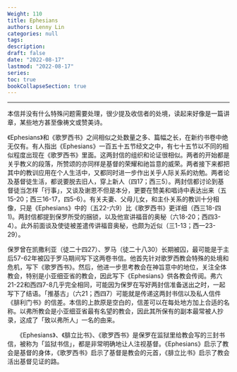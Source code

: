 ```yaml
---
Weight: 110
title: Ephesians 
authors: Lenny Lin
categories: null
tags: 
description: 
draft: false
date: "2022-08-17"
lastmod: "2022-08-17"
series:
toc: true
bookCollapseSection: true
---
```



<!--more-->

---
  本信并没有什么特殊问题需要处理，很少提及收信者的处境，读起来好像是一篇讲章，某些地方甚至像祷文或赞美诗。
  
  《Ephesians》和《歌罗西书》之间相似之处数量之多、篇幅之长，在新约书卷中绝无仅有。有人指出《Ephesians》一百五十五节经文之中，有七十五节以不同的相似程度出现在《歌罗西书》里面。这两封信的组织和论证很相似。两者的开始都是关乎教义的段落，所赞颂的亦同样是基督的荣耀和祂旨意的威荣。两者接下来都把其中的教训应用在个人生活中，又都同时进一步作出关乎人际关系的劝勉。两者论及基督徒生活，都说要脱去旧人，穿上新人（四17；西三5）。两封信都讨论到基督徒当怎样「行事」，又谈及谢恩不但是本分，更要在赞美和唱诗中表达出来（五15-20；西三16-17，四5-6）。有关夫妻、父母儿女，和主仆关系的教训十分相像，只是《Ephesians》中的（五22-六9）比《歌罗西书》更详细（西三18-四1)。两封信都提到保罗所受的捆锁，以及他宣讲福音的奥秘（六18-20；西四3-4）。此外前面谈及使徒被差遣传讲福音奥秘，也颇为近似（三1-13；西一23-29）。
  
  保罗曾在凯撒利亚（徒二十四27）、罗马（徒二十八30）长期被囚，最可能是于主后57-62年被囚于罗马期间写下这两卷书信。他首先针对歌罗西教会特殊的处境和危机，写下《歌罗西书》。然后，他进一步思考教会在神旨意中的地位，关注全体教会，特别是小亚细亚省的教会，因此写下《Ephesians》供各教会传阅。弗六21-22和西四7-8几乎完全相同，可能因为保罗在写好两封信准备送出之时，一起写下了结语。「推基古」（六21；西四7）可能就是传递这两封书信以及私人信件《腓利门书》的信差。本信的上款原是空白的，信差可以在每处地方加上合适的名称。以弗所教会是小亚细亚省最有名望的教会，因此其所保有的副本最常被人抄录，这成了「致以弗所人」一名的由来。  

　　《Ephesians》、《腓立比书》、《歌罗西书》是保罗在监狱里给教会写的三封书信，被称为「监狱书信」，都是非常明确地让人注视基督。《Ephesians》启示了教会是基督的身体，《歌罗西书》启示了基督是教会的元首，《腓立比书》启示了教会活出基督见证的路。


